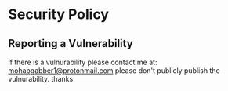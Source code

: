 # Security Policy

## Reporting a Vulnerability
if there is a vulnurability please contact me at: mohabgabber1@protonmail.com
please don't publicly publish the vulnurability.
thanks
